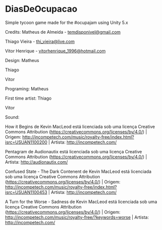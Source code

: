 # DiasDeOcupacao
Simple tycoon game made for the #ocupajam using Unity 5.x

Credits:
Matheus de Almeida - temdisponivel@gmail.com

Thiago Vieira - thi_vieira@live.com 

Vitor Henrique - vitorhenrique_1996@hotmail.com 


Design:
Matheus

Thiago

Vitor


Programing:
Matheus

First time artist:
Thiago

Vitor


Sound:

How it Begins de Kevin MacLeod está licenciada sob uma licença Creative Commons Attribution (https://creativecommons.org/licenses/by/4.0/) | Origem: http://incompetech.com/music/royalty-free/index.html?isrc=USUAN1100200 | Artista: http://incompetech.com/

Pentagram de Audionautix está licenciada sob uma licença Creative Commons Attribution (https://creativecommons.org/licenses/by/4.0/) | Artista: http://audionautix.com/

Confused State - The Dark Contenent de Kevin MacLeod está licenciada sob uma licença Creative Commons Attribution (https://creativecommons.org/licenses/by/4.0/) | Origem: http://incompetech.com/music/royalty-free/index.html?isrc=USUAN1100453 | Artista: http://incompetech.com/

A Turn for the Worse - Sadness de Kevin MacLeod está licenciada sob uma licença Creative Commons Attribution (https://creativecommons.org/licenses/by/4.0/) | Origem: http://incompetech.com/music/royalty-free/?keywords=worse | Artista: http://incompetech.com/
